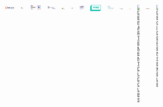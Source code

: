 <div class="columns is-multiline">
  <div class="column is-3 has-text-centered">
    <a class=""
      href="https://www.opendatafrance.net/"
      target="_blank">
      <img
        src="https://raw.githubusercontent.com/multi-coop/multi-site-contents/add-clients-logos/images/clients/odf-logo.svg"
        alt="OPEN DATA FRANCE"
      />
    </a>
  </div>
  <div class="column is-3 has-text-centered">
    <a class=""
      href="https://www.numerique.gouv.fr/dinum/"
      target="_blank">
      <img
        src="https://raw.githubusercontent.com/multi-coop/multi-site-contents/add-clients-logos/images/clients/dinum-logo.png"
        alt="DINUM"
      />
    </a>
  </div>
  <div class="column is-3 has-text-centered">
    <a class=""
      href="https://www.ademe.fr"
      target="_blank">
      <img
        src="https://raw.githubusercontent.com/multi-coop/multi-site-contents/add-clients-logos/images/clients/ademe-logo.png"
        alt="ADEME"
      />
    </a>
  </div>
  <div class="column is-3 has-text-centered">
    <a class=""
      href="https://agence-cohesion-territoires.gouv.fr/"
      target="_blank">
      <img
        src="https://raw.githubusercontent.com/multi-coop/multi-site-contents/add-clients-logos/images/clients/anct-logo.png"
        alt="ANCT"
      />
    </a>
  </div>
  <div class="column is-3 has-text-centered">
    <a class=""
      href="https://lafabriquedesmobilites.fr/"
      target="_blank">
      <img
        src="https://raw.githubusercontent.com/multi-coop/multi-site-contents/add-clients-logos/images/clients/fabmob-logo.png"
        alt="FABMOB"
      />
    </a>
  </div>
  <div class="column is-3 has-text-centered">
    <a class=""
      href="https://lamednum.coop/"
      target="_blank">
      <img
        src="https://raw.githubusercontent.com/multi-coop/multi-site-contents/add-clients-logos/images/clients/mednum-logo.jpg"
        alt="MEDNUM"
      />
    </a>
  </div>
  <div class="column is-3 has-text-centered">
    <a class=""
      href="https://www.mednum-bfc.fr/"
      target="_blank">
      <img
        src="https://raw.githubusercontent.com/multi-coop/multi-site-contents/add-clients-logos/images/clients/mednum-bfc-logo.png"
        alt="MEDNUM BFC"
      />
    </a>
  </div>
  <div class="column is-3 has-text-centered">
    <a class=""
      href="https://www.pingbase.net/"
      target="_blank">
      <img
        src="https://raw.githubusercontent.com/multi-coop/multi-site-contents/add-clients-logos/images/clients/ping-logo.png"
        alt="PING"
      />
    </a>
  </div>
  <div class="column is-3 has-text-centered">
    <a class=""
      href="https://conumm.fr/"
      target="_blank">
      <img
        src="https://raw.githubusercontent.com/multi-coop/multi-site-contents/add-clients-logos/images/clients/conumm-logo.png"
        alt="CONUMM"
      />
    </a>
  </div>
  <div class="column is-3 has-text-centered">
    <a class=""
      href="https://rhinocc.fr/"
      target="_blank">
      <img
        src="https://raw.githubusercontent.com/multi-coop/multi-site-contents/add-clients-logos/images/clients/rhinocc-logo.jpg"
        alt="RHINOCC"
      />
    </a>
  </div>
  <div class="column is-3 has-text-centered">
    <a class=""
      href="https://www.epa-senart.fr/"
      target="_blank">
      <img
        src="https://raw.githubusercontent.com/multi-coop/multi-site-contents/add-clients-logos/images/clients/epa-senart-logo.png"
        alt="EPA SENART"
      />
    </a>
  </div>
  <div class="column is-3 has-text-centered">
    <a class=""
      href="https://www.doubs.fr"
      target="_blank">
      <img
        src="https://raw.githubusercontent.com/multi-coop/multi-site-contents/add-clients-logos/images/clients/dept-doubs-logo.png"
        alt="DEPARTEMENT DU DOUBS"
      />
    </a>
  </div>
  <div class="column is-3 has-text-centered">
    <a class=""
      href="https://carto.francilin.fr/"
      target="_blank">
      <img
        src="https://raw.githubusercontent.com/multi-coop/multi-site-contents/add-clients-logos/images/clients/francilin-logo.jpg"
        alt="FRANCILIN"
      />
    </a>
  </div>
  <div class="column is-3 has-text-centered">
    <a class=""
      href="https://www.deciderensemble.com"
      target="_blank">
      <img
        src="https://raw.githubusercontent.com/multi-coop/multi-site-contents/add-clients-logos/images/clients/decider-ensemble-logo.png"
        alt="DECIDER ENSEMBLE"
      />
    </a>
  </div>
</div>
 